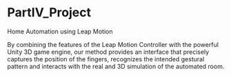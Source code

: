 PartIV_Project
==============

Home Automation using Leap Motion

By combining the features of the Leap Motion Controller with the powerful Unity 3D game engine, our method provides an interface that precisely captures the position of the fingers, recognizes the intended gestural pattern and interacts with the real and 3D simulation of the automated room.
